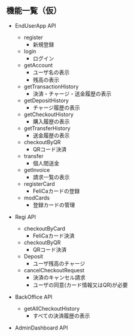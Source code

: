 ## 機能一覧（仮）
- EndUserApp API
    - register
        - 新規登録
    - login
        - ログイン
    - getAccount
        - ユーザ名の表示
        - 残高の表示
    - getTransactionHistory
        - 決済・チャージ・送金履歴の表示
    - getDepositHistory
        - チャージ履歴の表示
    - getCheckoutHistory
        - 購入履歴の表示
    - getTransferHistory
        - 送金履歴の表示
    - checkoutByQR
        - QRコード決済
    - transfer
        - 個人間送金
    - getInvoice
        - 請求一覧の表示
    - registerCard
        - FeliCaカードの登録
    - modCards
        - 登録カードの管理

- Regi API
    - checkoutByCard
        - FeliCaカード決済
    - checkoutByQR
        - QRコード決済
    - Deposit
        - ユーザ残高のチャージ
    - cancelCheckoutRequest
        - 決済のキャンセル請求
        - ユーザの同意(カード情報又はQR)が必要

- BackOffice API
    - getAllCheckoutHistory
        - すべての決済履歴の表示

- AdminDashboard API
